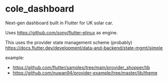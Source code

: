 # cole_dashboard

Next-gen dashboard built in Flutter for UK solar car. 

Uses https://github.com/sony/flutter-elinux as engine.

This uses the provider state management scheme (probably)
https://docs.flutter.dev/development/data-and-backend/state-mgmt/simple


example: 
- https://github.com/flutter/samples/tree/main/provider_shopper/lib
- https://github.com/nuwan94/provider-example/tree/master/lib/theme